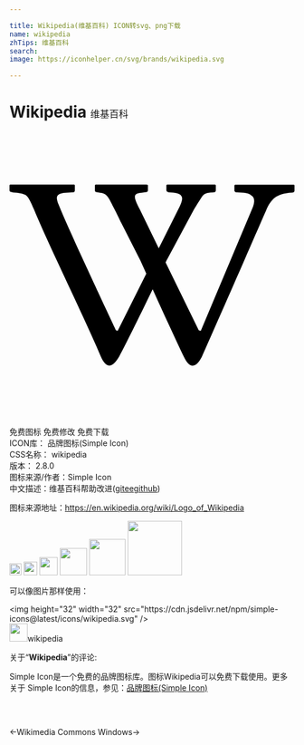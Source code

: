```yaml
---

title: Wikipedia(维基百科) ICON转svg、png下载
name: wikipedia
zhTips: 维基百科
search: 
image: https://iconhelper.cn/svg/brands/wikipedia.svg

---
```


# Wikipedia  <small style="font-size: 60%;font-weight: 100">维基百科</small>

<div id="svg" class="svg-wrap">
<svg role="img" viewBox="0 0 24 24" xmlns="http://www.w3.org/2000/svg"><title>Wikipedia icon</title><path d="M12.09 13.119c-.936 1.932-2.217 4.548-2.853 5.728-.616 1.074-1.127.931-1.532.029-1.406-3.321-4.293-9.144-5.651-12.409-.251-.601-.441-.987-.619-1.139-.181-.15-.554-.24-1.122-.271C.103 5.033 0 4.982 0 4.898v-.455l.052-.045c.924-.005 5.401 0 5.401 0l.051.045v.434c0 .119-.075.176-.225.176l-.564.031c-.485.029-.727.164-.727.436 0 .135.053.33.166.601 1.082 2.646 4.818 10.521 4.818 10.521l.136.046 2.411-4.81-.482-1.067-1.658-3.264s-.318-.654-.428-.872c-.728-1.443-.712-1.518-1.447-1.617-.207-.023-.313-.05-.313-.149v-.468l.06-.045h4.292l.113.037v.451c0 .105-.076.15-.227.15l-.308.047c-.792.061-.661.381-.136 1.422l1.582 3.252 1.758-3.504c.293-.64.233-.801.111-.947-.07-.084-.305-.22-.812-.24l-.201-.021c-.052 0-.098-.015-.145-.051-.045-.031-.067-.076-.067-.129v-.427l.061-.045c1.247-.008 4.043 0 4.043 0l.059.045v.436c0 .121-.059.178-.193.178-.646.03-.782.095-1.023.439-.12.186-.375.589-.646 1.039l-2.301 4.273-.065.135 2.792 5.712.17.048 4.396-10.438c.154-.422.129-.722-.064-.895-.197-.172-.346-.273-.857-.295l-.42-.016c-.061 0-.105-.014-.152-.045-.043-.029-.072-.075-.072-.119v-.436l.059-.045h4.961l.041.045v.437c0 .119-.074.18-.209.18-.648.03-1.127.18-1.443.421-.314.255-.557.616-.736 1.067 0 0-4.043 9.258-5.426 12.339-.525 1.007-1.053.917-1.503-.031-.571-1.171-1.773-3.786-2.646-5.71l.053-.036z"/></svg>
</div>
<detail full-name='wikipedia'></detail>

<div class="detail-page">
<p>
<span><span class="badge-success badge">免费图标</span> <span class="badge-success badge">免费修改</span>  <span class="badge-success badge">免费下载</span> </span>
<br/>
<span>
ICON库：
<span class="badge-secondary badge">品牌图标(Simple Icon)</span> 
</span>
<br/>
<span>
CSS名称：
<span class="badge-secondary badge">wikipedia</span> 
</span>

<br/>
<span>
版本：
<span class="badge-secondary badge">2.8.0</span> 
</span>
<br/>
<span>图标来源/作者：<span class="badge-light badge">Simple Icon</span></span> 
<br/>
<span class="zh-detail">中文描述：<span class="badge-primary badge">维基百科</span><span class="help-link"><span>帮助改进</span>(<a href="https://gitee.com/liuwave/icon-helper/edit/master/json/brands/wikipedia.json" target="_blank" rel="noopener noreferrer">gitee</a><a href="https://github.com/liuwave/icon-helper/edit/master/json/brands/wikipedia.json" target="_blank" rel="noopener noreferrer">github</a></span>)</span><br/>
</p>
</div><div class="description description alert alert-light"><p>图标来源地址：<a href="https://en.wikipedia.org/wiki/Logo_of_Wikipedia" target="_blank" rel="noopener noreferrer">https://en.wikipedia.org/wiki/Logo_of_Wikipedia</a></p></div>
<div class="alert alert-dark">
<img height="21" width="21" src="https://cdn.jsdelivr.net/npm/simple-icons@latest/icons/wikipedia.svg" />
<img height="24" width="24" src="https://cdn.jsdelivr.net/npm/simple-icons@latest/icons/wikipedia.svg" />
<img height="32" width="32" src="https://cdn.jsdelivr.net/npm/simple-icons@latest/icons/wikipedia.svg" />
<img height="48" width="48" src="https://cdn.jsdelivr.net/npm/simple-icons@latest/icons/wikipedia.svg" />
<img height="64" width="64" src="https://cdn.jsdelivr.net/npm/simple-icons@latest/icons/wikipedia.svg" />
<img height="96" width="96" src="https://cdn.jsdelivr.net/npm/simple-icons@latest/icons/wikipedia.svg" />

</div>
<div>
  <p>可以像图片那样使用：    
  </p>
  <div class="alert alert-primary" style="font-size: 14px">
    &lt;img height="32" width="32" src="https://cdn.jsdelivr.net/npm/simple-icons@latest/icons/wikipedia.svg" /&gt;
    <copy-btn content='<img height="32" width="32" src="https://cdn.jsdelivr.net/npm/simple-icons@latest/icons/wikipedia.svg" />'></copy-btn>
  </div>
  <div class="alert alert-secondary">
    <img height="32" width="32" src="https://cdn.jsdelivr.net/npm/simple-icons@latest/icons/wikipedia.svg" />wikipedia
    <copy-btn content="wikipedia" btn-title="复制图标名称"></copy-btn>
  </div>
</div>
<div class="icon-detail__container">
<p>关于“<b>Wikipedia</b>”的评论:</p>
</div>
<Vssue title="关于“Wikipedia”的评论" />
<div><p>Simple Icon是一个免费的品牌图标库。图标Wikipedia可以免费下载使用。更多关于  Simple Icon的信息，参见：<a target="_blank" href="https://iconhelper.cn/brands.html">品牌图标(Simple Icon)</a>
</p></div>


<div style="padding:2rem 0 " class="page-nav"><p class="inner"><span class="prev">←<router-link to="/icon/wikimedia-commons.html">Wikimedia Commons</router-link></span> <span class="next"><router-link to="/icon/windows.html">Windows</router-link>→</span></p></div>
